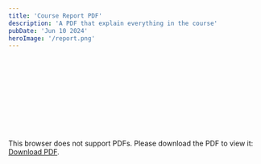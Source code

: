 ```yaml
---
title: 'Course Report PDF'
description: 'A PDF that explain everything in the course'
pubDate: 'Jun 10 2024'
heroImage: '/report.png'
---
```



<object data="/report.pdf" type="application/pdf" width="700px" height="700px">
    <embed src="/report.pdf">
        <p>This browser does not support PDFs. Please download the PDF to view it: <a href="/report.pdf">Download PDF</a>.</p>
    </embed>
</object>